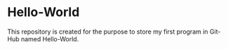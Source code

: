 # Hello-World
This repository is created for the purpose to store my first program in Git-Hub named Hello-World.
